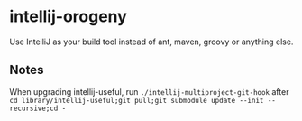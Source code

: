 # intellij-orogeny
Use IntelliJ as your build tool instead of ant, maven, groovy or anything else.

## Notes
When upgrading intellij-useful, run `./intellij-multiproject-git-hook` after `cd library/intellij-useful;git pull;git submodule update --init --recursive;cd -`
